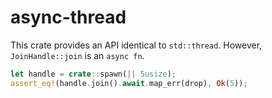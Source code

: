 # async-thread

<!-- cargo-sync-readme start -->

This crate provides an API identical to `std::thread`. However, `JoinHandle::join` is an `async
fn`.
```rust
let handle = crate::spawn(|| 5usize);
assert_eq!(handle.join().await.map_err(drop), Ok(5));
```

<!-- cargo-sync-readme end -->
